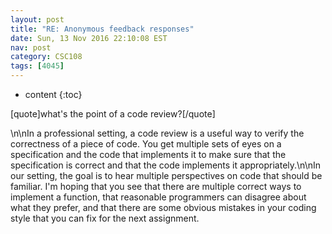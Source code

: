 ```yaml
---
layout: post
title: "RE: Anonymous feedback responses"
date: Sun, 13 Nov 2016 22:10:08 EST
nav: post
category: CSC108
tags: [4045]
---
```


* content
{:toc}

[quote]what's the point of a code review?[/quote]
<!-- more -->
<p>\n\nIn a professional setting, a code review is a useful way to verify the correctness of a piece of code. You get multiple sets of eyes on a specification and the code that implements it to make sure that the specification is correct and that the code implements it appropriately.\n\nIn our setting, the goal is to hear multiple perspectives on code that should be familiar. I'm hoping that you see that there are multiple correct ways to implement a function, that reasonable programmers can disagree about what they prefer, and that there are some obvious mistakes in your coding style that you can fix for the next assignment.</p>
